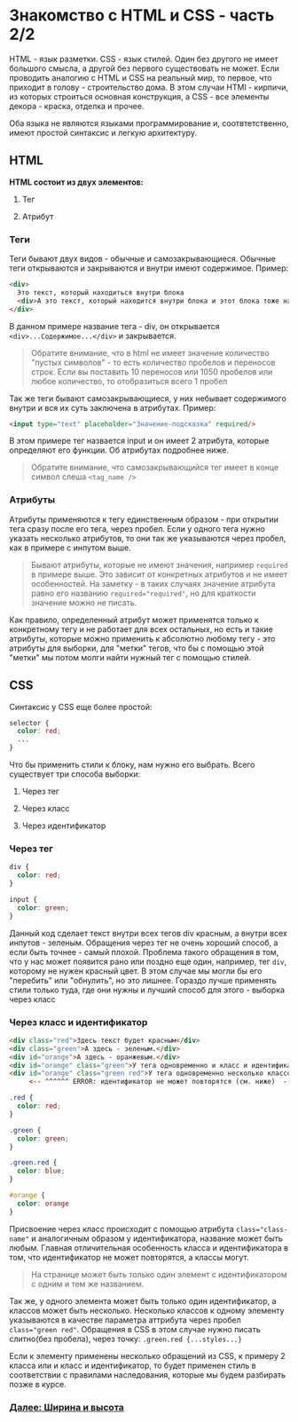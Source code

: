 # Знакомство с HTML и CSS - часть 2/2

HTML - язык разметки. CSS - язык стилей. Один без другого не имеет большого смысла, а другой без первого существовать не может.
Если проводить аналогию с HTML и CSS на реальный мир, то первое, что приходит в голову - строительство дома.
В этом случаи HTMl - кирпичи, из которых строиться основная конструкция, а CSS - все элементы декора - краска, отделка и прочее.

Оба языка не являются языками программирование и, соотвтетственно, имеют простой синтаксис и легкую архитектуру. 

## HTML

**HTML состоит из двух элементов:**

1. Тег

2. Атрибут

### Теги
Теги бывают двух видов - обычные и самозакрывающиеся.
Обычные теги открываются и закрываются и внутри имеют содержимое.
Пример:
```html
<div>
  Это текст, который находиться внутри блока
  <div>А это текст, который находится внутри блока и этот блока тоже находится внутри блока.</div>
</div>
```
В данном примере название тега - div, он открывается `<div>...Содержимое...</div>` и закрывается.
> Обратите внимание, что в html не имеет значение количество "пустых символов" - то есть количество пробелов и переносов строк.
> Если вы поставить 10 переносов или 1050 пробелов или любое количество, то отобразиться всего 1 пробел

Так же теги бывают самозакрывающиеся, у них небывает содержимого внутри и вся их суть заключена в атрибутах.
Пример:
```html
<input type="text" placeholder="Значение-подсказка" required/>
```
В этом примере тег назвается input и он имеет 2 атрибута, которые определяют его функции. Об атрибутах подробнее ниже.
> Обратите внимание, что самозакрывающийся тег имеет в конце символ слеша `<tag_name />`

### Атрибуты
Атрибуты применяются к тегу единственным образом - при открытии тега сразу после его тега, через пробел. Если у одного тега нужно указать несколько атрибутов, то они так же указываются через пробел, как в примере с инпутом выше.

> Бывают атрибуты, которые не имеют значения, например `required` в примере выше. Это зависит от конкретных атрибутов и не имеет особенностей. На заметку - в таких случаях значение атрибута равно его названию `required="required"`, но для краткости значение можно не писать.

Как правило, определенный атрибут может применятся только к конкретному тегу и не работает для всех остальных, но есть и такие атрибуты, которые можно применить к абсолютно любому тегу - это атрибуты для выборки, для "метки" тегов, что бы с помощью этой "метки" мы потом молги найти нужный тег с помощью стилей.

## CSS
Синтаксис у CSS еще более простой:
```css
selector {
  color: red;
  ...
}
```
Что бы применить стили к блоку, нам нужно его выбрать. Всего существует три способа выборки:

1. Через тег

2. Через класс

3. Через идентификатор

### Через тег
```css
div {
  color: red;
}

input {
  color: green;
}
```
Данный код сделает текст внутри всех тегов div красным, а внутри всех инпутов - зеленым.
Обращения через тег не очень хороший способ, а если быть точнее - самый плохой. Проблема такого обращения в том, что у нас может появится рано или поздно еще один, например, тег `div`, которому не нужен красный цвет. В этом случае мы могли бы его "перебить" или "обнулить", но это лишнее. Гораздо лучше применять стили только туда, где они нужны и лучший способ для этого - выборка через класс
### Через класс и идентификатор
```html
<div class="red">Здесь текст будет красным</div>
<div class="green">А здесь - зеленым.</div>
<div id="orange">А здесь - оранжевым.</div>
<div id="orange" class="green">У тега одновременно и класс и идентификатор</div>
<div id="orange" class="green red">У тега одновременно несколько классов и идентификатор</div>
     <-- ^^^^^^ ERROR: идентификатор не может повторятся (см. ниже)  -->
```
```css
.red {
  color: red;
}

.green { 
  color: green;
}

.green.red {
  color: blue;
}

#orange {
  color: orange
}
```
Присвоение через класс происходит с помощью атрибута `class="class-name"` и аналогичным образом у идентификатора, название может быть любым.
Главная отличительная особенность класса и идентификатора в том, что идентификатор не может повторятся, а классы могут.
> На странице может быть только один элемент с идентификатором с одним и тем же названием.

Так же, у одного элемента может быть только один идентификатор, а классов может быть несколько. Несколько классов к одному элементу указываются в качестве параметра аттрибута через пробел `class="green red"`. Обращения в CSS в этом случае нужно писать слитно(без пробела), через точку: `.green.red {...styles...}`

Если к элементу применены несколько обращений из CSS, к примеру 2 класса или и класс и идентификатор, то будет применен стиль в соответствии с правилами наследования, которые мы будем разбирать позже в курсе.

### [Далее: Ширина и высота]()












